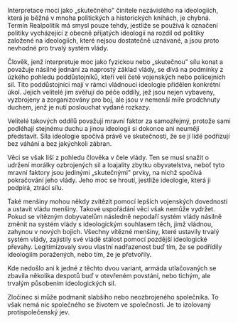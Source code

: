 Interpretace moci jako „skutečného" činitele nezávislého na ideologiích, která je běžná v mnoha politických a historických knihách, je chybná. Termín Realpolitik má smysl pouze tehdy, jestliže se používá k označení politiky vycházející z obecně přijatých ideologií na rozdíl od politiky založené na ideologiích, které nejsou dostatečně uznávané, a jsou proto nevhodné pro trvalý systém vlády.

Člověk, jenž interpretuje moc jako fyzickou nebo „skutečnou" sílu konat a považuje násilné jednání za naprostý základ vlády, se dívá na podmínky z úzkého pohledu poddůstojníků, kteří velí četě vojenských nebo policejních sil. Tito poddůstojníci mají v rámci vládnoucí ideologie přidělen konkrétní úkol. Jejich velitelé jim svěřují do péče oddíly, jež jsou nejen vybaveny, vyzbrojeny a zorganizovány pro boj, ale jsou v nemenší míře prodchnuty duchem, jenž je nutí poslouchat vydané rozkazy.

Velitelé takových oddílů považují mravní faktor za samozřejmý, protože sami podléhají stejnému duchu a jinou ideologii si dokonce ani neumějí představit. Síla ideologie spočívá právě ve skutečnosti, že se jí lidé podřizují bez váhání a bez jakýchkoli zábran.

Věci se však liší z pohledu člověka v čele vlády. Ten se musí snažit o udržení morálky ozbrojených sil a loajality zbytku obyvatelstva, neboť tyto mravní faktory jsou jedinými „skutečnými" prvky, na nichž spočívá pokračování jeho vlády. Jeho moc se hroutí, jestliže ideologie, která ji podpírá, ztrácí sílu.

Také menšiny mohou někdy zvítězit pomocí lepších vojenských dovedností a ustavit vládu menšiny. Takové uspořádání věcí však nemůže vydržet. Pokud se vítězným dobyvatelům následně nepodaří systém vlády násilně změnit na systém vlády s ideologickým souhlasem těch, jimž vládnou, zahynou v nových bojích. Všechny vítězné menšiny, které ustavily trvalý systém vlády, zajistily své vládě stálost pomocí pozdější ideologické převahy. Legitimizovaly svou vlastní nadřazenost buď tím, že se podřídily ideologiím poražených, nebo tím, že je přetvořily.

Kde nedošlo ani k jedné z těchto dvou variant, armáda utlačovaných se zbavila několika despotů buď v otevřeném povstání, nebo tichým, ale trvalým působením ideologických sil.

Zločinec si může podmanit slabšího nebo neozbrojeného společníka. To však nemá nic společného se životem ve společnosti. Je to izolovaný protispolečenský jev.